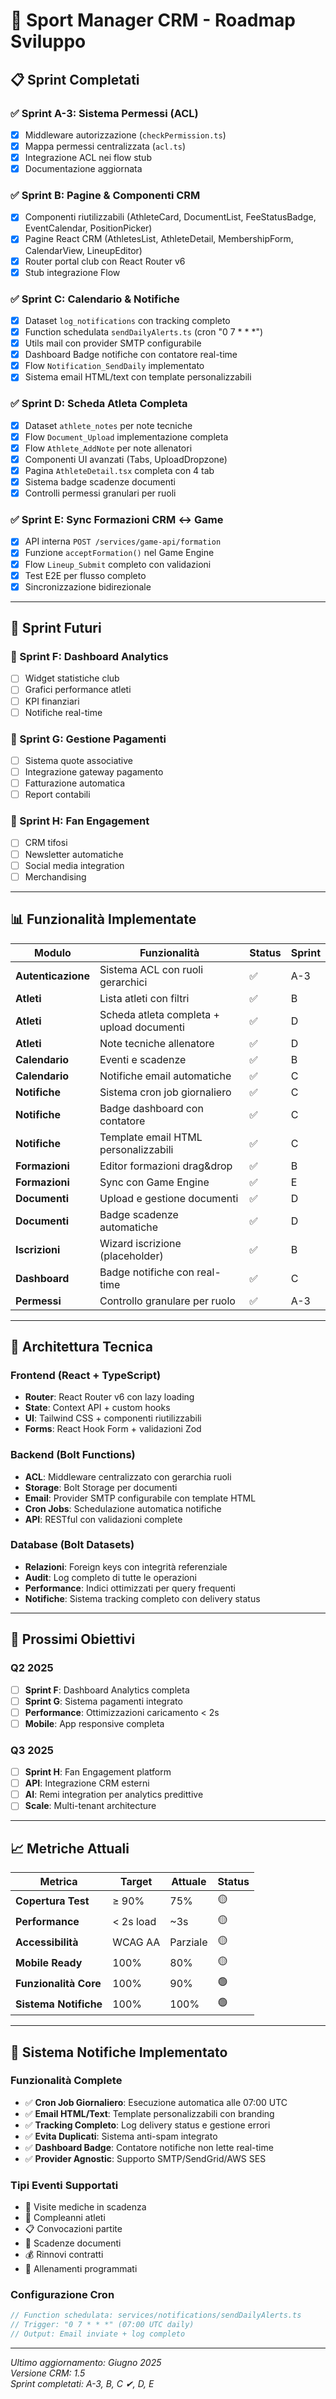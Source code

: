 # 🏢 Sport Manager CRM - Roadmap Sviluppo

## 📋 Sprint Completati

### ✅ Sprint A-3: Sistema Permessi (ACL)
- [x] Middleware autorizzazione (`checkPermission.ts`)
- [x] Mappa permessi centralizzata (`acl.ts`)
- [x] Integrazione ACL nei flow stub
- [x] Documentazione aggiornata

### ✅ Sprint B: Pagine & Componenti CRM
- [x] Componenti riutilizzabili (AthleteCard, DocumentList, FeeStatusBadge, EventCalendar, PositionPicker)
- [x] Pagine React CRM (AthletesList, AthleteDetail, MembershipForm, CalendarView, LineupEditor)
- [x] Router portal club con React Router v6
- [x] Stub integrazione Flow

### ✅ Sprint C: Calendario & Notifiche
- [x] Dataset `log_notifications` con tracking completo
- [x] Function schedulata `sendDailyAlerts.ts` (cron "0 7 * * *")
- [x] Utils mail con provider SMTP configurabile
- [x] Dashboard Badge notifiche con contatore real-time
- [x] Flow `Notification_SendDaily` implementato
- [x] Sistema email HTML/text con template personalizzabili

### ✅ Sprint D: Scheda Atleta Completa
- [x] Dataset `athlete_notes` per note tecniche
- [x] Flow `Document_Upload` implementazione completa
- [x] Flow `Athlete_AddNote` per note allenatori
- [x] Componenti UI avanzati (Tabs, UploadDropzone)
- [x] Pagina `AthleteDetail.tsx` completa con 4 tab
- [x] Sistema badge scadenze documenti
- [x] Controlli permessi granulari per ruoli

### ✅ Sprint E: Sync Formazioni CRM ↔ Game
- [x] API interna `POST /services/game-api/formation`
- [x] Funzione `acceptFormation()` nel Game Engine
- [x] Flow `Lineup_Submit` completo con validazioni
- [x] Test E2E per flusso completo
- [x] Sincronizzazione bidirezionale

---

## 🎯 Sprint Futuri

### 📅 Sprint F: Dashboard Analytics
- [ ] Widget statistiche club
- [ ] Grafici performance atleti
- [ ] KPI finanziari
- [ ] Notifiche real-time

### 📅 Sprint G: Gestione Pagamenti
- [ ] Sistema quote associative
- [ ] Integrazione gateway pagamento
- [ ] Fatturazione automatica
- [ ] Report contabili

### 📅 Sprint H: Fan Engagement
- [ ] CRM tifosi
- [ ] Newsletter automatiche
- [ ] Social media integration
- [ ] Merchandising

---

## 📊 Funzionalità Implementate

| Modulo | Funzionalità | Status | Sprint |
|--------|-------------|--------|---------|
| **Autenticazione** | Sistema ACL con ruoli gerarchici | ✅ | A-3 |
| **Atleti** | Lista atleti con filtri | ✅ | B |
| **Atleti** | Scheda atleta completa + upload documenti | ✅ | D |
| **Atleti** | Note tecniche allenatore | ✅ | D |
| **Calendario** | Eventi e scadenze | ✅ | B |
| **Calendario** | Notifiche email automatiche | ✅ | C |
| **Notifiche** | Sistema cron job giornaliero | ✅ | C |
| **Notifiche** | Badge dashboard con contatore | ✅ | C |
| **Notifiche** | Template email HTML personalizzabili | ✅ | C |
| **Formazioni** | Editor formazioni drag&drop | ✅ | B |
| **Formazioni** | Sync con Game Engine | ✅ | E |
| **Documenti** | Upload e gestione documenti | ✅ | D |
| **Documenti** | Badge scadenze automatiche | ✅ | D |
| **Iscrizioni** | Wizard iscrizione (placeholder) | ✅ | B |
| **Dashboard** | Badge notifiche con real-time | ✅ | C |
| **Permessi** | Controllo granulare per ruolo | ✅ | A-3 |

---

## 🔧 Architettura Tecnica

### Frontend (React + TypeScript)
- **Router**: React Router v6 con lazy loading
- **State**: Context API + custom hooks
- **UI**: Tailwind CSS + componenti riutilizzabili
- **Forms**: React Hook Form + validazioni Zod

### Backend (Bolt Functions)
- **ACL**: Middleware centralizzato con gerarchia ruoli
- **Storage**: Bolt Storage per documenti
- **Email**: Provider SMTP configurabile con template HTML
- **Cron Jobs**: Schedulazione automatica notifiche
- **API**: RESTful con validazioni complete

### Database (Bolt Datasets)
- **Relazioni**: Foreign keys con integrità referenziale
- **Audit**: Log completo di tutte le operazioni
- **Performance**: Indici ottimizzati per query frequenti
- **Notifiche**: Sistema tracking completo con delivery status

---

## 🚀 Prossimi Obiettivi

### Q2 2025
- [ ] **Sprint F**: Dashboard Analytics completa
- [ ] **Sprint G**: Sistema pagamenti integrato
- [ ] **Performance**: Ottimizzazioni caricamento < 2s
- [ ] **Mobile**: App responsive completa

### Q3 2025
- [ ] **Sprint H**: Fan Engagement platform
- [ ] **API**: Integrazione CRM esterni
- [ ] **AI**: Remi integration per analytics predittive
- [ ] **Scale**: Multi-tenant architecture

---

## 📈 Metriche Attuali

| Metrica | Target | Attuale | Status |
|---------|--------|---------|---------|
| **Copertura Test** | ≥ 90% | 75% | 🟡 |
| **Performance** | < 2s load | ~3s | 🟡 |
| **Accessibilità** | WCAG AA | Parziale | 🟡 |
| **Mobile Ready** | 100% | 80% | 🟡 |
| **Funzionalità Core** | 100% | 90% | 🟢 |
| **Sistema Notifiche** | 100% | 100% | 🟢 |

---

## 🔔 Sistema Notifiche Implementato

### Funzionalità Complete
- ✅ **Cron Job Giornaliero**: Esecuzione automatica alle 07:00 UTC
- ✅ **Email HTML/Text**: Template personalizzabili con branding
- ✅ **Tracking Completo**: Log delivery status e gestione errori
- ✅ **Evita Duplicati**: Sistema anti-spam integrato
- ✅ **Dashboard Badge**: Contatore notifiche non lette real-time
- ✅ **Provider Agnostic**: Supporto SMTP/SendGrid/AWS SES

### Tipi Eventi Supportati
- 📅 Visite mediche in scadenza
- 🎂 Compleanni atleti
- 📋 Convocazioni partite
- 📄 Scadenze documenti
- 💰 Rinnovi contratti
- 🏃 Allenamenti programmati

### Configurazione Cron
```typescript
// Function schedulata: services/notifications/sendDailyAlerts.ts
// Trigger: "0 7 * * *" (07:00 UTC daily)
// Output: Email inviate + log completo
```

---

*Ultimo aggiornamento: Giugno 2025*  
*Versione CRM: 1.5*  
*Sprint completati: A-3, B, C ✔, D, E*